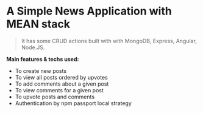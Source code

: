 # A Simple News Application with MEAN stack
> It has some CRUD actions built with with MongoDB, Express, Angular, Node.JS.

**Main features & techs used:**
* To create new posts
* To view all posts ordered by upvotes
* To add comments about a given post
* To view comments for a given post
* To upvote posts and comments
* Authentication by npm passport local strategy